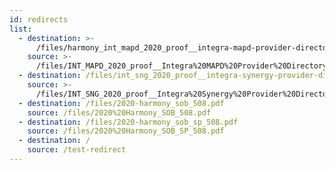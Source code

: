 ```yaml
---
id: redirects
list:
  - destination: >-
      /files/harmony_int_mapd_2020_proof__integra-mapd-provider-directory-september-tagged-v3.0_508.pdf
    source: >-
      /files/INT_MAPD_2020_proof__Integra%20MAPD%20Provider%20Directory%20September%20-%20v3.0.pdf
  - destination: /files/int_sng_2020_proof__integra-synergy-provider-directory-v5.1.pdf
    source: >-
      /files/INT_SNG_2020_proof__Integra%20Synergy%20Provider%20Directory-%20v5.1.pdf
  - destination: /files/2020-harmony_sob_508.pdf
    source: /files/2020%20Harmony_SOB_508.pdf
  - destination: /files/2020-harmony_sob_sp_508.pdf
    source: /files/2020%20Harmony_SOB_SP_508.pdf
  - destination: /
    source: /test-redirect
---
```


